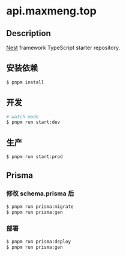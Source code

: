 # api.maxmeng.top

## Description

[Nest](https://github.com/nestjs/nest) framework TypeScript starter repository.

## 安装依赖

```bash
$ pnpm install
```

## 开发

```bash
# watch mode
$ pnpm run start:dev
```

## 生产

```bash
$ pnpm run start:prod
```

## Prisma

### 修改 schema.prisma 后

```bash
$ pnpm run prisma:migrate
$ pnpm run prisma:gen
```

### 部署

```bash
$ pnpm run prisma:deploy
$ pnpm run prisma:gen
```
